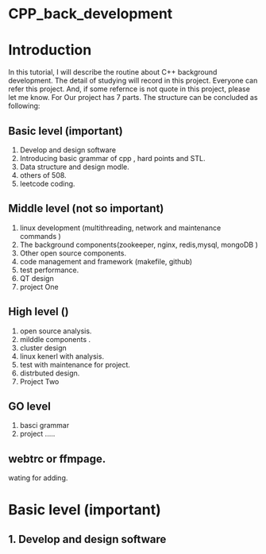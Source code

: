 # CPP_back_development



# Introduction
In this tutorial, I will describe the routine about C++ background development.  The detail of studying will record in this project. Everyone can refer this project. And, if some refernce is not quote in this project, please let me know. For
 Our project has 7 parts. The structure can be concluded as following:

## Basic level (important)
 1. Develop and  design software 
 2. Introducing  basic grammar of cpp , hard points and STL.
 3.  Data structure and design modle.
 4. others of  508.
 5.  leetcode  coding.

## Middle level (not so important)

1. linux development (multithreading, network and maintenance commands ) 
2. The background components(zookeeper, nginx, redis,mysql, mongoDB )
3. Other open source components.
4. code management and framework (makefile, github)
5. test performance.
6. QT design
7. project One

## High level ()

1. open source analysis.
2. milddle components .
3. cluster design
4. linux  kenerl with analysis.
5. test with  maintenance  for project.
6. distrbuted design.
7. Project Two


## GO level
1. basci grammar
2.  project .....



## webtrc or ffmpage.

wating for adding.



# Basic level (important)

## 1. Develop and  design software